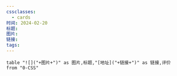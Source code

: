 ```yaml
---
cssclasses:
  - cards
时间: 2024-02-20
标题: 
图片: 
链接: 
tags:
---
```


```dataview
table "![]("+图片+")" as 图片,标题,"[地址]("+链接+")" as 链接,评价
from "0-CSS"
```

